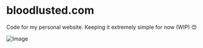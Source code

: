 # bloodlusted.com

Code for my personal website. Keeping it extremely simple for now (WIP) 😊

![Image](https://i.imgur.com/rodzqUw.png)
